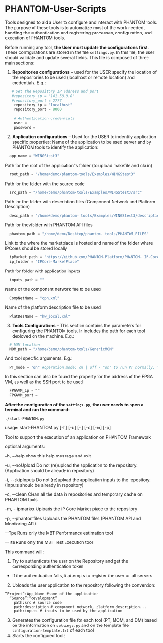 # PHANTOM-User-Scripts

Tools designed to aid a User to configure and interact with PHANTOM tools. The purpose of these tools is to automatize most of the work needed, handling the authentication and registering processes, configuration, and execution of PHANTOM tools.

Before running any tool, <b> the User must update the configurations first </b>. These configurations are stored in the file `settings.py`.
In this file, the user should validate and update several fields. This file is composed of three main sections:

1. **Repositories configurations** – used for the USER specify the location of the repositories to be used (localhost or remote location) and credentials. E.g.:
```python
   # Set the Repository IP address and port 
   #repository_ip = "141.58.0.8" 
   #repository_port = 2777
    repository_ip = "localhost"
    repository_port = 8000
    
    # Authentication credentials
    user =
    password =
 ```
 
2. **Application configurations** – Used for the USER to indentify application specific properties:
Name of the application to be used server and by PHANTOM tools to identify the application:

```python
  app_name = "WINGStest3"
 ```

Path for the root of the application‟s folder (to upload makefile and cla.in)

```python
  root_path = "/home/demo/phantom-tools/Examples/WINGStest3"
```

Path for the folder with the source code

```python
  src_path = "/home/demo/phantom-tools/Examples/WINGStest3/src"
```

Path for the folder with description files (Component Network and Platform Description)

```python
  desc_path = "/home/demo/phantom- tools/Examples/WINGStest3/description"
```
Path for thevfolder with PHANTOM API files

```python
  phantom_path = "/home/demo/Desktop/phantom- tools/PHANTOM_FILES"
```

Link to the where the marketplace is hosted and name of the folder where IPCores shoul be stored locally

```python
  ipMarket_path = "https://github.com/PHANTOM-Platform/PHANTOM- IP-Core-Marketplace.git"
  ip_folder = "IPCore-MarketPlace"
```

Path for folder with application inputs

```python
  inputs_path = ""
```

Name of the component network file to be used

```python
  CompNetName = "cpn.xml"
```

Name of the platform description file to be used

```python
  PlatDesName = "hw_local.xml"
```

3. **Tools Configurations** – This section contains the parameters for configuring the PHANTOM tools. In includes the path for each tool deployed on the machine. E.g.:

```python
  # MOM location
  MOM_path = "/home/demo/phantom-tools/GenericMOM"
```

And tool specific arguments. E.g.:

```python
  PT_mode = "on" #operation mode: on | off - "on" to run PT normally, "off" to skip code analysis process
```
  In this section can also be found the property for the address of the FPGA VM, as well as the SSH port to be used
  
```python
  FPGAVM_ip = “”
  FPGAVM_port =
```

<b> After the configuration of the `settings.py`, the user needs to open a terminal and run the command:</b>

`./start-PHANTOM.py`

usage: start-PHANTOM.py [-h] [-u] [-i] [-c] [-m] [-p]

Tool to support the execution of an application on PHANTOM Framework

optional arguments:

  -h, --help          show this help message and exit

  -u, --noUpload      Do not (re)upload the application to the repository.
                      (Application should be already in repository)

  -i, --skipInputs    Do not (re)upload the application inputs to the
                      repository. (Inputs should be already in repository)

  -c, --clean         Clean all the data in repositories and temporary cache
                      on PHANTOM tools

  -m, --ipmarket      Uploads the IP Core Market place to the repository

  -p, --phantomfiles  Uploads the PHANTOM files (PHANTOM API and Monitoring
                      API)
  
  --Tpe               Runs only the MBT Performance estimation tool
  
  --Tte               Runs only the MBT Test Execution tool


This command will:
1. Try to authenticate the user on the Repository and get the corresponding authentication token
- If the authentication fails, it attempts to register the user on all servers
2. Uploads the user application to the repository following the convention:
```
“Project”:App_Name #name of the application
  “Source”:”development”
    path:src # source code
    path:description # component network, platform description...
    path:inputs # inputs to be used by the application
```
3. Generates the configuration file for each tool (PT, MOM, and DM) based on the information on `settings.py` and on the template file `configuration-template.txt` of each tool
4. Starts the configured tools
